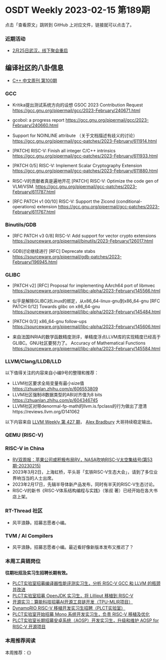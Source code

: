 # OSDT Weekly 2023-02-15 第189期

点击「查看原文」跳转到 GitHub 上对应文件，链接就可以点击了。

### 近期活动

- [2月25日武汉，线下聚会重启](https://mp.weixin.qq.com/s/8BhtTisqCdvqd3G5UC1IQw)

## 编译社区的八卦信息

- [C++ 中文周刊 第100期](https://mp.weixin.qq.com/s/LO_5C29oZQp0f1TvjgqIUw)

### GCC

- Kritika提出测试系统方向的设想
  GSOC 2023 Contribution Request
  https://gcc.gnu.org/pipermail/gcc/2023-February/240671.html

- gcobol: a progress report
  https://gcc.gnu.org/pipermail/gcc/2023-February/240660.html

- Support for NOINLINE attribute （关于文档描述有歧义的讨论）
  https://gcc.gnu.org/pipermail/gcc-patches/2023-February/611914.html

- [PATCH] RISC-V: Finish all integer C/C++ intrinsics
  https://gcc.gnu.org/pipermail/gcc-patches/2023-February/611933.html

- [PATCH 0/5] RISC-V: Implement Scalar Cryptography Extension
  https://gcc.gnu.org/pipermail/gcc-patches/2023-February/611880.html

- RISC-V的贡献者真是遍地开花
  [PATCH] RISC-V: Optimize the code gen of VLM/VSM.
  https://gcc.gnu.org/pipermail/gcc-patches/2023-February/611787.html

- [RFC PATCH v1 00/10] RISC-V: Support the Zicond (conditional-operations) extension
  https://gcc.gnu.org/pipermail/gcc-patches/2023-February/611767.html

### Binutils/GDB

- [RFC PATCH v3 0/8] RISC-V: Add support for vector crypto extensions
  https://sourceware.org/pipermail/binutils/2023-February/126017.html

- GDB讨论继续进行 [RFC] Deprecate stabs
  https://sourceware.org/pipermail/gdb-patches/2023-February/196945.html

### GLIBC

- [PATCH v2] [RFC] Proposal for implementing AArch64 port of libmvec
  https://sourceware.org/pipermail/libc-alpha/2023-February/145566.html

- 似乎是解除GLIBC对Linux的绑定，从x86_64-linux-gnu到x86_64-gnu
  [RFC PATCH 0/12] Towards glibc on x86_64-gnu
  https://sourceware.org/pipermail/libc-alpha/2023-February/145484.html

- [PATCH 0/3] x86_64-gnu follow-ups
  https://sourceware.org/pipermail/libc-alpha/2023-February/145606.html

- 来自法国INRIA的数学函数精度测评，单精度浮点LLVM库的实现精度已经高于GLIBC。GNU社区要努力了。
  Accuracy of Mathematical Functions
  https://sourceware.org/pipermail/libc-alpha/2023-February/145584.html

### LLVM/Clang/LLDB/LLD

以下值得关注的内容来自小编9号的整理和推荐：

- LLVM社区要求全局变量有最小size值 https://zhuanlan.zhihu.com/p/606553809
- LLVM社区强制i8数据类型的ABI对齐值为8 bits https://zhuanlan.zhihu.com/p/604346745
- LLVM社区对带denormal-fp-math的llvm.is.fpclass的行为做出了澄清https://reviews.llvm.org/D141062

以下内容来自 [LLVM Weekly 第 427 期](http://llvmweekly.org/issue/427)，
[Alex Bradbury](https://www.linkedin.com/in/alex-bradbury/) 大哥持续稳定输出。

### QEMU (RISC-V)

### RISC-V in China

- [RV双周报：苹果公司或积极布局RV，NASA吹响RISC-V太空集结号(第53期-20230215)](https://mp.weixin.qq.com/s/_Qv0owRAeNoGi4WkA7Uggw)
- 2023年3月2日，上海虹桥，平头哥「玄铁RISC-V生态大会」，请到了多位业界响当当的人士出席。
- 2023年2月17日，先辑半导体新产品发布，同时有半天的RISC-V生态讨论。
- RISC-V的新书《RISC-V体系结构编程与实践》（笨叔 著）已经开始在各大书店上架。

### RT-Thread 社区

- 风平浪静。招募志愿者小编。

### TVM / AI Compilers

- 风平浪静。招募志愿者小编。最近看好像新版本发布又推迟了？

### 本周工具链岗位

**往期社招及实习生招聘长期有效。**

- [PLCT实验室招募编译器性能评测实习生，分析 RISC-V GCC 和 LLVM 的瓶颈并改进](https://mp.weixin.qq.com/s/F6NlJ7h9bKKZzuiRvJHwnw)
- [PLCT实验室招募 OpenJDK 实习生，将 Lilliput 移植到 RISC-V](https://mp.weixin.qq.com/s/h-5UzNQKV-5O_qXEJcAnQA)
- [开源实习：算能科技招募AI开源工具链开发（TPU-MLIR项目）](https://mp.weixin.qq.com/s/IBJh0ip4k11PzIMZecsWSw)
- [DynamoRIO RISC-V 移植开发实习生招聘（PLCT实验室）](https://mp.weixin.qq.com/s/J_5TjT6DOqeOXJXQI5VQxw)
- [PLCT实验室开始招募 Mono 系统开发实习生，负责 RISC-V 移植及优化](https://mp.weixin.qq.com/s/whEW7Hay1jIP1tBzIPay1A)
- [PLCT实验室长期招募安卓系统（AOSP）开发实习生，升级和维护 AOSP for RISC-V 开源项目](https://mp.weixin.qq.com/s/dJP2cEB1nex2inR5c-cJog)


### 本周推荐阅读

本周推荐：《》
